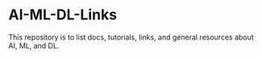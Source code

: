 # AI-ML-DL-Links
This repository is to list docs, tutorials, links, and general resources about AI, ML, and DL.
